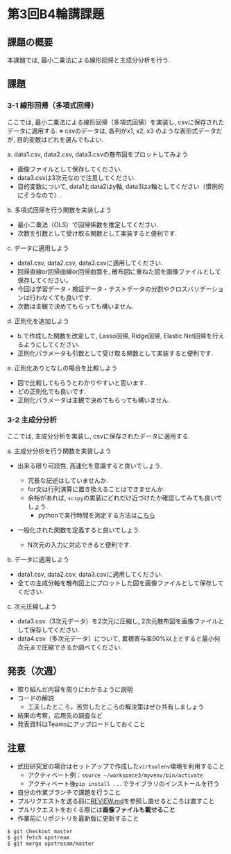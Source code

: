 # 第3回B4輪講課題

## 課題の概要

本課題では, 最小二乗法による線形回帰と主成分分析を行う.

## 課題

### 3-1 線形回帰（多項式回帰）

ここでは, 最小二乗法による線形回帰（多項式回帰）を実装し, csvに保存されたデータに適用する.
※ csvのデータは, 各列がx1, x2, x3 のような表形式データだが, 目的変数はどれを選んでもよい.

a. data1.csv, data2.csv, data3.csvの散布図をプロットしてみよう

   - 画像ファイルとして保存してください.
   - data3.csvは3次元なので注意してください.
   - 目的変数について, data1とdata2はy軸, data3はz軸としてください（慣例的にそうなので）.


b. 多項式回帰を行う関数を実装しよう

   - 最小二乗法（OLS）で回帰係数を推定してください.
   - 次数を引数として受け取る関数として実装すると便利です.


c. データに適用しよう

   - data1.csv, data2.csv, data3.csvに適用してください.
   - 回帰直線or回帰曲線or回帰曲面を, 散布図に重ねた図を画像ファイルとして保存してください。
   - 今回は学習データ・検証データ・テストデータの分割やクロスバリデーションは行わなくても良いです.
   - 次数は主観で決めてもらっても構いません.


d. 正則化を追加しよう

   - b.で作成した関数を改変して, Lasso回帰, Ridge回帰, Elastic Net回帰を行えるようにしてください.
   - 正則化パラメータも引数として受け取る関数として実装すると便利です.


e. 正則化ありとなしの場合を比較しよう

   - 図で比較してもらうとわかりやすいと思います.
   - どの正則化でも良いです.
   - 正則化パラメータは主観で決めてもらっても構いません.


### 3-2 主成分分析

ここでは, 主成分分析を実装し, csvに保存されたデータに適用する.

a. 主成分分析を行う関数を実装しよう

   - 出来る限り可読性, 高速化を意識すると良いでしょう.
     - 冗長な記述はしていませんか.
     - for文は行列演算に置き換えることはできませんか.
     - 余裕があれば, `scipy`の実装にどれだけ近づけたか確認してみても良いでしょう.
          - pythonで実行時間を測定する方法は[こちら](http://st-hakky.hatenablog.com/entry/2018/01/26/214255)
    
   - 一般化された関数を定義すると良いでしょう.
     - N次元の入力に対応できると便利です.


b. データに適用しよう

   - data1.csv, data2.csv, data3.csvに適用してください.
   - 全ての主成分軸を散布図上にプロットした図を画像ファイルとして保存してください.
    
c. 次元圧縮しよう

   - data3.csv（3次元データ）を2次元に圧縮し, 2次元散布図を画像ファイルとして保存してください.
   - data4.csv（多次元データ）について, 累積寄与率90%以上とすると最小何次元まで圧縮できるか調べてください.

## 発表（次週）
- 取り組んだ内容を周りにわかるように説明
- コードの解説
    - 工夫したところ，苦労したところの解決策はぜひ共有しましょう
- 結果の考察，応用先の調査など
- 発表資料はTeamsにアップロードしておくこと


## 注意

- 武田研究室の場合はセットアップで作成した`virtualenv`環境を利用すること
  - アクティベート例：`source ~/workspace3/myvenv/bin/activate`
  - アクティベート後`pip install ...`でライブラリのインストールを行う
- 自分の作業ブランチで課題を行うこと
- プルリクエストを送る前に[REVIEW.md](https://github.com/TakedaLab/B4Lecture/blob/master/REVIEW.md)を参照し直せるところは直すこと
- プルリクエストをおくる際には**画像ファイルも載せること**
- 作業前にリポジトリを最新版に更新すること

```
$ git checkout master
$ git fetch upstream
$ git merge upstresam/master
```